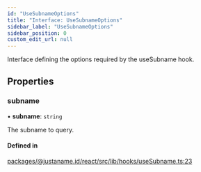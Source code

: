 ```yaml
---
id: "UseSubnameOptions"
title: "Interface: UseSubnameOptions"
sidebar_label: "UseSubnameOptions"
sidebar_position: 0
custom_edit_url: null
---
```


Interface defining the options required by the useSubname hook.

## Properties

### subname

• **subname**: `string`

The subname to query.

#### Defined in

[packages/@justaname.id/react/src/lib/hooks/useSubname.ts:23](https://github.com/JustaName-id/JustaName-sdk/blob/4ff9084/packages/@justaname.id/react/src/lib/hooks/useSubname.ts#L23)
